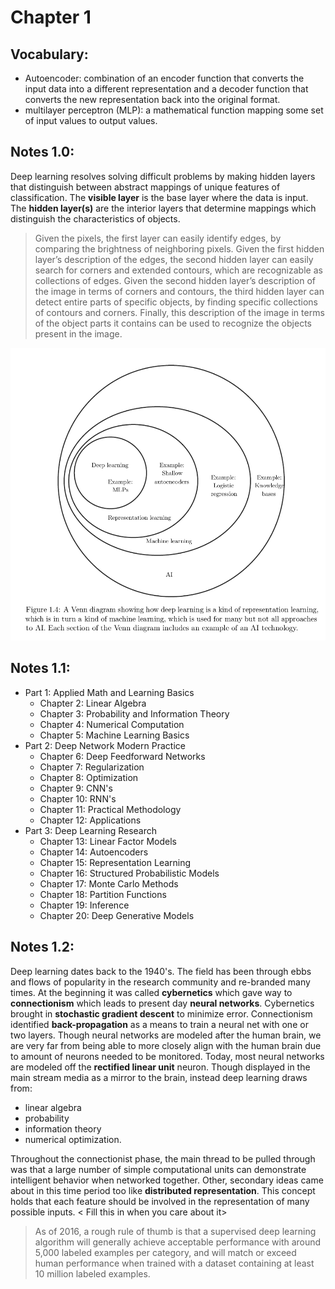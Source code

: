 # Chapter 1
## Vocabulary:
- Autoencoder: combination of an encoder function that converts the input data into a different representation and a decoder function that converts the new representation back into the original format.    
- multilayer perceptron (MLP): a mathematical function mapping some set of input values to output values.  

## Notes 1.0:    
Deep learning resolves solving difficult problems by making hidden layers that distinguish between abstract mappings of unique features of classification.  The **visible layer** is the base layer where the data is input.  The **hidden layer(s)** are the interior layers that determine mappings which distinguish the characteristics of objects.     

> Given the pixels, the first layer can easily identify edges, by comparing the brightness of neighboring pixels. Given the first hidden layer’s description of the edges, the second hidden layer can easily search for corners and extended contours, which are recognizable as collections of edges. Given the second hidden layer’s description of the image in terms of corners and contours, the third hidden layer can detect entire parts of specific objects, by finding specific collections of contours and corners. Finally, this description of the image in terms of the object parts it contains can be used to recognize the objects present in the image.

![Overview of Machine Learning](machine_learning_overview.png)    

## Notes 1.1:
- Part 1: Applied Math and Learning Basics
  - Chapter 2: Linear Algebra
  - Chapter 3: Probability and Information Theory
  - Chapter 4: Numerical Computation
  - Chapter 5: Machine Learning Basics
- Part 2: Deep Network Modern Practice
  - Chapter 6: Deep Feedforward Networks
  - Chapter 7: Regularization
  - Chapter 8: Optimization
  - Chapter 9: CNN's
  - Chapter 10: RNN's
  - Chapter 11: Practical Methodology
  - Chapter 12: Applications
- Part 3: Deep Learning Research
  - Chapter 13: Linear Factor Models
  - Chapter 14: Autoencoders
  - Chapter 15: Representation Learning
  - Chapter 16: Structured Probabilistic Models
  - Chapter 17: Monte Carlo Methods
  - Chapter 18: Partition Functions
  - Chapter 19: Inference
  - Chapter 20: Deep Generative Models

## Notes 1.2:

Deep learning dates back to the 1940's.  The field has been through ebbs and flows of popularity in the research community and re-branded many times.  At the beginning it was called **cybernetics** which gave way to **connectionism** which leads to present day **neural networks**.  Cybernetics brought in **stochastic gradient descent** to minimize error.  Connectionism identified **back-propagation** as a means to train a neural net with one or two layers.  Though neural networks are modeled after the human brain, we are very far from being able to more closely align with the human brain due to amount of neurons needed to be monitored.  Today, most neural networks are modeled off the **rectified linear unit** neuron.  Though displayed in the main stream media as a mirror to the brain, instead deep learning draws from:
  - linear algebra
  - probability
  - information theory
  - numerical optimization.    

Throughout the connectionist phase, the main thread to be pulled through was that a large number of simple computational units can demonstrate intelligent behavior when networked together.  Other, secondary ideas came about in this time period too like **distributed representation**.  This concept holds that each feature should be involved in the representation of many possible inputs.  < Fill this in when you care about it>     
> As of 2016, a rough rule of thumb
is that a supervised deep learning algorithm will generally achieve acceptable
performance with around 5,000 labeled examples per category, and will match or
exceed human performance when trained with a dataset containing at least 10
million labeled examples.
